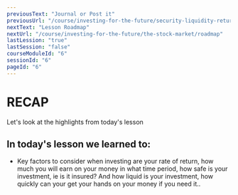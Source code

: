 ```yaml
---
previousText: "Journal or Post it"
previousUrl: "/course/investing-for-the-future/security-liquidity-return/journal-or-post-it"
nextText: "Lesson Roadmap"
nextUrl: "/course/investing-for-the-future/the-stock-market/roadmap"
lastLession: "true"
lastSession: "false"
courseModuleId: "6"
sessionId: "6"
pageId: "6"
---
```



# RECAP

<sparkle-character-intro position="right" character="jen">
Let's look at the highlights from today's lesson
</sparkle-character-intro>


## In today's lesson we learned to: 
- Key factors to consider when investing are your rate of return, how much you will earn on your money in what time period, how safe is your investment, ie is it insured? And how liquid is your investment, how quickly can your get your hands on your money if you need it..